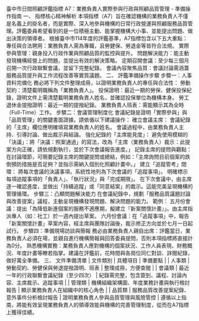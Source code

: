 臺中市日間照顧評鑑指標 A7：業務負責人實際參與行政與照顧品質管理 - 準備操作指南
一、 指標核心精神解析
本項指標（A7）旨在確認機構的業務負責人不僅是名義上的掛名者，而是實際、深入地參與機構的日常行政營運與照顧服務品質管理。評鑑委員希望看到的是一位積極主動、能掌握機構大小事、並能提出問題、做出決策的領導者。
根據臺中市114年度的評鑑基準，A7指標包含以下五大重點：
專任與合法聘用：業務負責人需為專職，且勞健保、勞退金等皆符合法規。
實際參與管理：親身投入行政作業與照顧品質的監控與提升。
問題解決能力：能主動發現機構經營上的問題，並提出有效的解決策略。
定期召開會議：至少每三個月召開一次行政聯繫會議，並留下完整紀錄。
會議內容聚焦品質：會議討論需涵蓋服務品質提升與工作流程改善等實質議題。
二、 評鑑準備操作步驟
步驟一：人事資料完備化
務必將下列文件整理成冊，以證明業務負責人的專任與合法性：
勞動契約：清楚載明職稱為「業務負責人」。
投保證明：最近一期的勞保、健保投保紀錄，證明文件上需清楚載明業務負責人姓名，並確認投保單位為機構本身。
勞工退休金提撥證明：最近一期的提撥紀錄。
業務負責人班表：需能顯示其為全時（Full-Time）工作。
步驟二：會議管理制度化
會議紀錄是證明「實際參與」與「品質管理」的關鍵書面證據。請依循以下建議操作：
確立會議主席：
會議紀錄的「主席」欄位應明確填寫業務負責人的姓名。
會議過程中，由業務負責人主持、引導討論、做出裁示與結論。
強化紀錄的「主席能見度」：
避免使用模糊的「決議」：將「決議：照案通過」的寫法，改為「主席（業務負責人）裁示：此提案方向正確，請依規劃執行，並於下次會議報告進度。」
記錄主席的提問與觀點：在討論環節，可簡要記錄主席的關鍵提問或總結，例如：「主席詢問目前個案的跌倒預防措施是否足夠？並指示需納入個別化照顧計畫中。」
建立「追蹤管考」閉環：
將每次會議的決議事項，系統性地列為下次會議的「追蹤事項」。
明確標示每項追蹤事項的「負責人」、「執行狀況」與「完成期限」。
在下次會議中，由主席逐一確認進度，並做出「持續追蹤」或「同意結案」的裁示。這能完美呈現機構的管理循環。
步驟三：凸顯問題解決能力
在會議紀錄中，規劃「服務品質議題討論與改善提案」議程，主動呈現機構發現問題、解決問題的能力。
範例：
五月份會議：提出「為降低新進個案的服務不適應期，擬建立『新案關懷計畫』」。由主席指派專人（如：社工）於一週內提出草案。
六月份會議：在「追蹤事項」中，報告「新案關懷計畫」草案內容，經主席與團隊討論後，裁示修正方向並於七月一日起試行。
步驟四：準備現場訪談與簡報
務必由業務負責人親自出席：評鑑當日，業務負責人必須在場，並親自進行機構簡報與回答委員提問，否則本項指標將直接計為0分。
熟悉機構實務：業務負責人應對機構的個案狀況、工作人員表現、財務概況、年度計畫等瞭若指掌。建議在評鑑前，花時間與各崗位同仁對談、詳閱紀錄，做好萬全準備。
三、 文件準備清單
| 文件類別 | 具體項目 | 準備要點 |
| 人事類 | 勞動契約、勞健保與勞退提撥證明、班表 | 整理成冊，方便查閱 |
| 會議類 | 最近一年的行政聯繫會議紀錄（至少四次） | 紀錄需完整，包含簽到、議程、討論內容、主席裁示、追蹤事項 |
| 管理類 | 機構組織架構圖、年度業務計畫與執行檢討報告 | 顯示業務負責人在組織中的核心角色 |
| 品質類 | 服務品質改善提案紀錄、意外事件分析檢討報告 | 證明業務負責人參與品質管理與風險管控 |
遵循以上指南，將能有效呈現業務負責人的領導效能與機構的完善管理制度，從而在A7指標上獲得佳績。